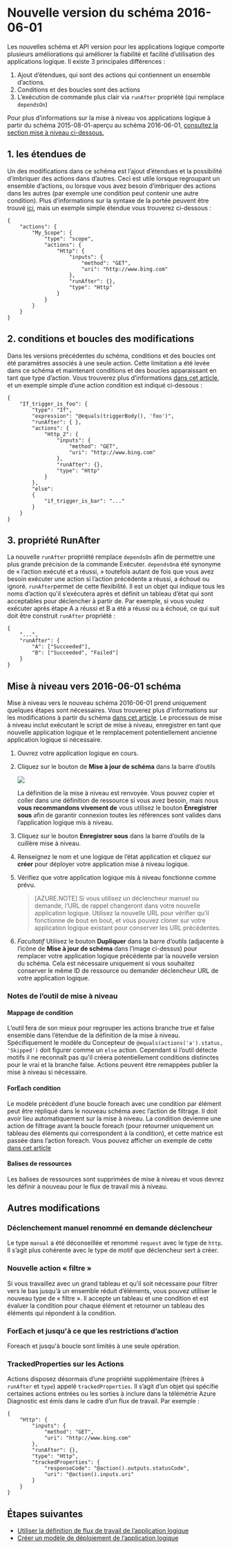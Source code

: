 <properties 
    pageTitle="Nouvelle version du schéma 2016-06-01 | Microsoft Azure" 
    description="Apprenez à écrire la définition de JSON pour la dernière version d’applications logique" 
    authors="jeffhollan" 
    manager="dwrede" 
    editor="" 
    services="logic-apps" 
    documentationCenter=""/>

<tags
    ms.service="logic-apps"
    ms.workload="integration"
    ms.tgt_pltfrm="na"
    ms.devlang="na"
    ms.topic="article"
    ms.date="07/25/2016"
    ms.author="jehollan"/>
    
# <a name="new-schema-version-2016-06-01"></a>Nouvelle version du schéma 2016-06-01

Les nouvelles schéma et API version pour les applications logique comporte plusieurs améliorations qui améliorer la fiabilité et facilité d’utilisation des applications logique. Il existe 3 principales différences :

1. Ajout d’étendues, qui sont des actions qui contiennent un ensemble d’actions.
1. Conditions et des boucles sont des actions
1. L’exécution de commande plus clair via `runAfter` propriété (qui remplace `dependsOn`)

Pour plus d’informations sur la mise à niveau vos applications logique à partir du schéma 2015-08-01-aperçu au schéma 2016-06-01, [consultez la section mise à niveau ci-dessous.](#upgrading-to-2016-06-01-schema)


## <a name="1-scopes"></a>1. les étendues de

Un des modifications dans ce schéma est l’ajout d’étendues et la possibilité d’imbriquer des actions dans d’autres.  Ceci est utile lorsque regroupant un ensemble d’actions, ou lorsque vous avez besoin d’imbriquer des actions dans les autres (par exemple une condition peut contenir une autre condition).  Plus d’informations sur la syntaxe de la portée peuvent être trouvé [ici](app-service-logic-loops-and-scopes.md), mais un exemple simple étendue vous trouverez ci-dessous :


```
{
    "actions": {
        "My_Scope": {
            "type": "scope",
            "actions": {                
                "Http": {
                    "inputs": {
                        "method": "GET",
                        "uri": "http://www.bing.com"
                    },
                    "runAfter": {},
                    "type": "Http"
                }
            }
        }
    }
}
```

## <a name="2-conditions-and-loops-changes"></a>2. conditions et boucles des modifications

Dans les versions précédentes du schéma, conditions et des boucles ont été paramètres associés à une seule action.  Cette limitation a été levée dans ce schéma et maintenant conditions et des boucles apparaissant en tant que type d’action.  Vous trouverez plus d’informations [dans cet article](app-service-logic-loops-and-scopes.md), et un exemple simple d’une action condition est indiqué ci-dessous :

```
{
    "If_trigger_is_foo": {
        "type": "If",
        "expression": "@equals(triggerBody(), 'foo')",
        "runAfter": { },
        "actions": {
            "Http_2": {
                "inputs": {
                    "method": "GET",
                    "uri": "http://www.bing.com"
                },
                "runAfter": {},
                "type": "Http"
            }
        },
        "else": 
        {
            "if_trigger_is_bar": "..."
        }      
    }
}
```

## <a name="3-runafter-property"></a>3. propriété RunAfter

La nouvelle `runAfter` propriété remplace `dependsOn` afin de permettre une plus grande précision de la commande Exécuter.  `dependsOn`a été synonyme de « l’action exécuté et a réussi, » toutefois autant de fois que vous avez besoin exécuter une action si l’action précédente a réussi, a échoué ou ignoré.  `runAfter`permet de cette flexibilité.  Il est un objet qui indique tous les noms d’action qu'il s’exécutera après et définit un tableau d’état qui sont acceptables pour déclencher à partir de.  Par exemple, si vous voulez exécuter après étape A a réussi et B a été a réussi ou a échoué, ce qui suit doit être construit `runAfter` propriété :

```
{
    "...",
    "runAfter": {
        "A": ["Succeeded"],
        "B": ["Succeeded", "Failed"]
    }
}
```

## <a name="upgrading-to-2016-06-01-schema"></a>Mise à niveau vers 2016-06-01 schéma

Mise à niveau vers le nouveau schéma 2016-06-01 prend uniquement quelques étapes sont nécessaires.  Vous trouverez plus d’informations sur les modifications à partir du schéma [dans cet article](app-service-logic-schema-2016-04-01.md).  Le processus de mise à niveau inclut exécutant le script de mise à niveau, enregistrer en tant que nouvelle application logique et le remplacement potentiellement ancienne application logique si nécessaire.

1. Ouvrez votre application logique en cours.
1. Cliquez sur le bouton de **Mise à jour de schéma** dans la barre d’outils
   
    ![][1]
   
    La définition de la mise à niveau est renvoyée.  Vous pouvez copier et coller dans une définition de ressource si vous avez besoin, mais nous **vous recommandons vivement de** vous utilisez le bouton **Enregistrer sous** afin de garantir connexion toutes les références sont valides dans l’application logique mis à niveau.
1. Cliquez sur le bouton **Enregistrer sous** dans la barre d’outils de la cuillère mise à niveau.
1. Renseignez le nom et une logique de l’état application et cliquez sur **créer** pour déployer votre application mise à niveau logique.
1. Vérifiez que votre application logique mis à niveau fonctionne comme prévu.

    >[AZURE.NOTE] Si vous utilisez un déclencheur manuel ou demande, l’URL de rappel changeront dans votre nouvelle application logique.  Utilisez la nouvelle URL pour vérifier qu’il fonctionne de bout en bout, et vous pouvez cloner sur votre application logique existant pour conserver les URL précédentes.

1. *Facultatif* Utilisez le bouton **Dupliquer** dans la barre d’outils (adjacente à l’icône de **Mise à jour de schéma** dans l’image ci-dessus) pour remplacer votre application logique précédente par la nouvelle version du schéma.  Cela est nécessaire uniquement si vous souhaitez conserver le même ID de ressource ou demander déclencheur URL de votre application logique.

### <a name="upgrade-tool-notes"></a>Notes de l’outil de mise à niveau

#### <a name="condition-mapping"></a>Mappage de condition

L’outil fera de son mieux pour regrouper les actions branche true et false ensemble dans l’étendue de la définition de la mise à niveau.  Spécifiquement le modèle du Concepteur de `@equals(actions('a').status, 'Skipped')` doit figurer comme un `else` action.  Cependant si l’outil détecte motifs il ne reconnaît pas qu'il créera potentiellement conditions distinctes pour le vrai et la branche false.  Actions peuvent être remappées publier la mise à niveau si nécessaire.

#### <a name="foreach-with-condition"></a>ForEach condition
  
Le modèle précédent d’une boucle foreach avec une condition par élément peut être répliqué dans le nouveau schéma avec l’action de filtrage.  Il doit avoir lieu automatiquement sur la mise à niveau.  La condition devienne une action de filtrage avant la boucle foreach (pour retourner uniquement un tableau des éléments qui correspondent à la condition), et cette matrice est passée dans l’action foreach.  Vous pouvez afficher un exemple de cette [dans cet article](app-service-logic-loops-and-scopes.md)

#### <a name="resource-tags"></a>Balises de ressources

Les balises de ressources sont supprimées de mise à niveau et vous devrez les définir à nouveau pour le flux de travail mis à niveau.

## <a name="other-changes"></a>Autres modifications

### <a name="manual-trigger-renamed-to-request-trigger"></a>Déclenchement manuel renommé en demande déclencheur

Le type `manual` a été déconseillée et renommé `request` avec le type de `http`.  Il s’agit plus cohérente avec le type de motif que déclencheur sert à créer.

### <a name="new-filter-action"></a>Nouvelle action « filtre »

Si vous travaillez avec un grand tableau et qu’il soit nécessaire pour filtrer vers le bas jusqu'à un ensemble réduit d’éléments, vous pouvez utiliser le nouveau type de « filtre ».  Il accepte un tableau et une condition et est évaluer la condition pour chaque élément et retourner un tableau des éléments qui répondent à la condition.

### <a name="foreach-and-until-action-restrictions"></a>ForEach et jusqu'à ce que les restrictions d’action

Foreach et jusqu'à boucle sont limités à une seule opération.

### <a name="trackedproperties-on-actions"></a>TrackedProperties sur les Actions

Actions disposez désormais d’une propriété supplémentaire (frères à `runAfter` et `type`) appelé `trackedProperties`.  Il s’agit d’un objet qui spécifie certaines actions entrées ou les sorties à inclure dans la télémétrie Azure Diagnostic est émis dans le cadre d’un flux de travail.  Par exemple :

```
{                
    "Http": {
        "inputs": {
            "method": "GET",
            "uri": "http://www.bing.com"
        },
        "runAfter": {},
        "type": "Http",
        "trackedProperties": {
            "responseCode": "@action().outputs.statusCode",
            "uri": "@action().inputs.uri"
        }
    }
}
```

## <a name="next-steps"></a>Étapes suivantes
- [Utiliser la définition de flux de travail de l’application logique](app-service-logic-author-definitions.md)
- [Créer un modèle de déploiement de l’application logique](app-service-logic-create-deploy-template.md)


<!-- Image references -->
[1]: ./media/app-service-logic-schema-2016-04-01/upgradeButton.png

